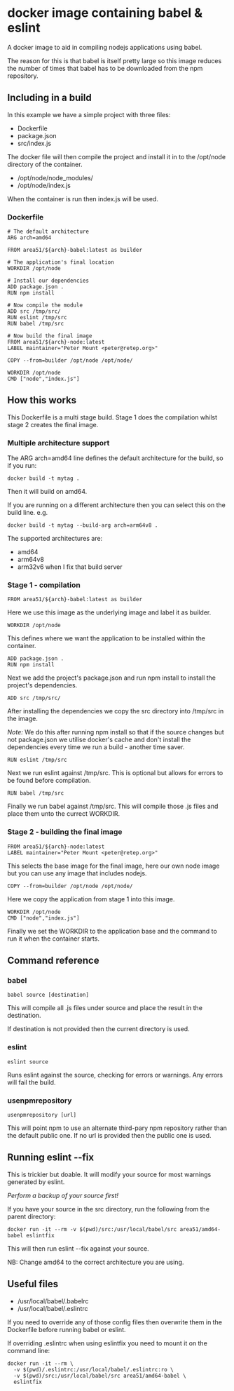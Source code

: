 # docker image containing babel & eslint

A docker image to aid in compiling nodejs applications using babel.

The reason for this is that babel is itself pretty large so this image reduces the number of times that babel has to be downloaded from the npm repository.

## Including in a build

In this example we have a simple project with three files:
* Dockerfile
* package.json
* src/index.js

The docker file will then compile the project and install it in to the /opt/node directory of the container.

* /opt/node/node_modules/
* /opt/node/index.js

When the container is run then index.js will be used.

### Dockerfile

    # The default architecture
    ARG arch=amd64

    FROM area51/${arch}-babel:latest as builder

    # The application's final location
    WORKDIR /opt/node

    # Install our dependencies
    ADD package.json .
    RUN npm install

    # Now compile the module
    ADD src /tmp/src/
    RUN eslint /tmp/src
    RUN babel /tmp/src

    # Now build the final image
    FROM area51/${arch}-node:latest
    LABEL maintainer="Peter Mount <peter@retep.org>"

    COPY --from=builder /opt/node /opt/node/

    WORKDIR /opt/node
    CMD ["node","index.js"]

## How this works

This Dockerfile is a multi stage build. Stage 1 does the compilation whilst stage 2 creates the final image.

### Multiple architecture support

The ARG arch=amd64 line defines the default architecture for the build, so if you run:

    docker build -t mytag .

Then it will build on amd64.

If you are running on a different architecture then you can select this on the build line. e.g.

    docker build -t mytag --build-arg arch=arm64v8 .

The supported architectures are:
* amd64
* arm64v8
* arm32v6 when I fix that build server

### Stage 1 - compilation

    FROM area51/${arch}-babel:latest as builder

Here we use this image as the underlying image and label it as builder.

    WORKDIR /opt/node

This defines where we want the application to be installed within the container.

    ADD package.json .
    RUN npm install

Next we add the project's package.json and run npm install to install the project's dependencies.

    ADD src /tmp/src/

After installing the dependencies we copy the src directory into /tmp/src in the image.

*Note:* We do this after running npm install so that if the source changes but not package.json we utilise docker's cache and don't install the dependencies every time we run a build - another time saver.

    RUN eslint /tmp/src

Next we run eslint against /tmp/src. This is optional but allows for errors to be found before compilation.

    RUN babel /tmp/src

Finally we run babel against /tmp/src. This will compile those .js files and place them unto the currect WORKDIR.

### Stage 2 - building the final image

    FROM area51/${arch}-node:latest
    LABEL maintainer="Peter Mount <peter@retep.org>"

This selects the base image for the final image, here our own node image but you can use any image that includes nodejs.

    COPY --from=builder /opt/node /opt/node/

Here we copy the application from stage 1 into this image.

    WORKDIR /opt/node
    CMD ["node","index.js"]

Finally we set the WORKDIR to the application base and the command to run it when the container starts.

## Command reference

### babel

    babel source [destination]

This will compile all .js files under source and place the result in the destination.

If destination is not provided then the current directory is used.

### eslint

    eslint source

Runs eslint against the source, checking for errors or warnings. Any errors will fail the build.

### usenpmrepository

    usenpmrepository [url]

This will point npm to use an alternate third-pary npm repository rather than the default public one. If no url is provided then the public one is used.

## Running eslint --fix

This is trickier but doable. It will modify your source for most warnings generated by eslint.

*Perform a backup of your source first!*

If you have your source in the src directory, run the following from the parent directory:

    docker run -it --rm -v $(pwd)/src:/usr/local/babel/src area51/amd64-babel eslintfix

This will then run eslint --fix against your source.

NB: Change amd64 to the correct architecture you are using.

## Useful files

* /usr/local/babel/.babelrc
* /usr/local/babel/.eslintrc

If you need to override any of those config files then overwrite them in the Dockerfile before running babel or eslint.

If overriding .eslintrc when using eslintfix you need to mount it on the command line:

    docker run -it --rm \
      -v $(pwd)/.eslintrc:/usr/local/babel/.eslintrc:ro \
      -v $(pwd)/src:/usr/local/babel/src area51/amd64-babel \
      eslintfix
